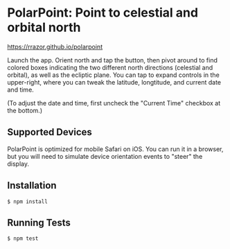 # PolarPoint: Point to celestial and orbital north

https://rrazor.github.io/polarpoint

Launch the app. Orient north and tap the button, then pivot around to find colored boxes indicating the two different north directions (celestial and orbital), as well as the ecliptic plane. You can tap to expand controls in the upper-right, where you can tweak the latitude, longtitude, and current date and time.

(To adjust the date and time, first uncheck the "Current Time" checkbox at the bottom.)

## Supported Devices

PolarPoint is optimized for mobile Safari on iOS. You can run it in a browser, but you will need to simulate device orientation events to "steer" the display.

## Installation

```
$ npm install
```

## Running Tests

```
$ npm test
```
